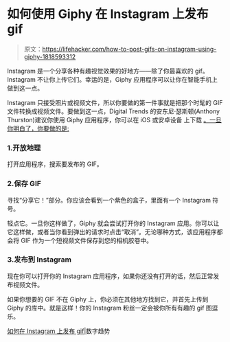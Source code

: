 # 如何使用 Giphy 在 Instagram 上发布 gif

> 原文：<https://lifehacker.com/how-to-post-gifs-on-instagram-using-giphy-1818593312>

Instagram 是一个分享各种有趣视觉效果的好地方——除了你最喜欢的 gif。Instagram 不让你上传它们。幸运的是，Giphy 应用程序可以让你在智能手机上做到这一点。



Instagram 只接受照片或视频文件，所以你要做的第一件事就是把那个时髦的 GIF 文件转换成视频文件。要做到这一点，Digital Trends 的安东尼·瑟斯顿(Anthony Thurston)建议你使用 Giphy 应用程序，你可以在 iOS 或安卓设备 上下载 [。一旦你明白了，你要做的是:](https://itunes.apple.com/us/app/id974748812)

### 1.开放地理

打开应用程序，搜索要发布的 GIF。

### 2.保存 GIF

寻找“分享它！”部分。你应该会看到一个紫色的盒子，里面有一个 Instagram 符号。

轻点它。一旦你这样做了，Giphy 就会尝试打开你的 Instagram 应用。你可以让它这样做，或者当你看到弹出的请求时点击“取消”。无论哪种方式，该应用程序都会将 GIF 作为一个短视频文件保存到您的相机胶卷中。

### 3.发布到 Instagram

现在你可以打开你的 Instagram 应用程序，如果你还没有打开的话，然后正常发布视频文件。

如果你想要的 GIF 不在 Giphy 上，你必须在其他地方找到它，并首先上传到 Giphy 的库中。就是这样！你的 Instagram 粉丝一定会被你所有有趣的 gif 图逗乐。

[如何在 Instagram 上发布 gif](https://www.digitaltrends.com/social-media/how-to-post-gifs-on-instagram/)|数字趋势